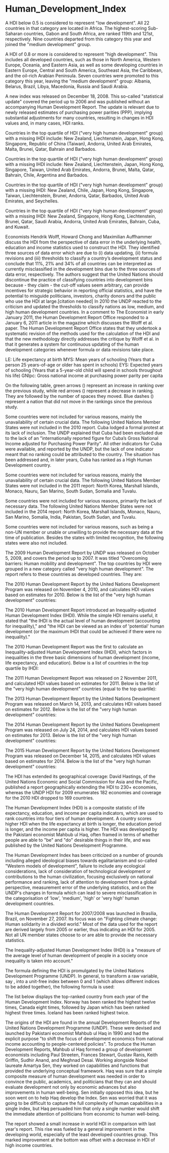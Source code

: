 # Human_Development_Index

A HDI below 0.5 is considered to represent "low development". All 22 countries in that category are located in Africa. The highest-scoring Sub-Saharan countries, Gabon and South Africa, are ranked 119th and 121st, respectively. Nine countries departed from this category this year and joined the "medium development" group.

A HDI of 0.8 or more is considered to represent "high development". This includes all developed countries, such as those in North America, Western Europe, Oceania, and Eastern Asia, as well as some developing countries in Eastern Europe, Central and South America, Southeast Asia, the Caribbean, and the oil-rich Arabian Peninsula. Seven countries were promoted to this category this year, leaving the "medium development" group: Albania, Belarus, Brazil, Libya, Macedonia, Russia and Saudi Arabia.

A new index was released on December 18, 2008. This so-called "statistical update" covered the period up to 2006 and was published without an accompanying Human Development Report. The update is relevant due to newly released estimates of purchasing power parities (PPP), implying substantial adjustments for many countries, resulting in changes in HDI values and, in many cases, HDI ranks.

Countries in the top quartile of HDI ("very high human development" group) with a missing IHDI include: New Zealand, Liechtenstein, Japan, Hong Kong, Singapore, Republic of China (Taiwan), Andorra, United Arab Emirates, Malta, Brunei, Qatar, Bahrain and Barbados.

Countries in the top quartile of HDI ("very high human development" group) with a missing IHDI include: New Zealand, Liechtenstein, Japan, Hong Kong, Singapore, Taiwan, United Arab Emirates, Andorra, Brunei, Malta, Qatar, Bahrain, Chile, Argentina and Barbados.

Countries in the top quartile of HDI ("very high human development" group) with a missing IHDI: New Zealand, Chile, Japan, Hong Kong, Singapore, Taiwan, Liechtenstein, Brunei, Andorra, Qatar, Barbados, United Arab Emirates, and Seychelles.

Countries in the top quartile of HDI ("very high human development" group) with a missing IHDI: New Zealand, Singapore, Hong Kong, Liechtenstein, Brunei, Qatar, Saudi Arabia, Andorra, United Arab Emirates, Bahrain, Cuba, and Kuwait.

Economists Hendrik Wolff, Howard Chong and Maximilian Auffhammer discuss the HDI from the perspective of data error in the underlying health, education and income statistics used to construct the HDI. They identified three sources of data error which are due to (i) data updating, (ii) formula revisions and (iii) thresholds to classify a country’s development status and conclude that 11%, 21% and 34% of all countries can be interpreted as currently misclassified in the development bins due to the three sources of data error, respectively. The authors suggest that the United Nations should discontinue the practice of classifying countries into development bins because - they claim - the cut-off values seem arbitrary, can provide incentives for strategic behavior in reporting official statistics, and have the potential to misguide politicians, investors, charity donors and the public who use the HDI at large.[citation needed] In 2010 the UNDP reacted to the criticism and updated the thresholds to classify nations as low, medium, and high human development countries. In a comment to The Economist in early January 2011, the Human Development Report Office responded to a January 6, 2011 article in the magazine which discusses the Wolff et al. paper. The Human Development Report Office states that they undertook a systematic revision of the methods used for the calculation of the HDI and that the new methodology directly addresses the critique by Wolff et al. in that it generates a system for continuous updating of the human development categories whenever formula or data revisions take place.

LE: Life expectancy at birth
MYS: Mean years of schooling (Years that a person 25 years-of-age or older has spent in schools)
EYS: Expected years of schooling (Years that a 5-year-old child will spend in schools throughout his life)
GNIpc: Gross national income at purchasing power parity per capita

On the following table, green arrows () represent an increase in ranking over the previous study, while red arrows () represent a decrease in ranking. They are followed by the number of spaces they moved. Blue dashes () represent a nation that did not move in the rankings since the previous study.

Some countries were not included for various reasons, mainly the unavailability of certain crucial data. The following United Nations Member States were not included in the 2010 report. Cuba lodged a formal protest at its lack of inclusion. The UNDP explained that Cuba had been excluded due to the lack of an "internationally reported figure for Cuba’s Gross National Income adjusted for Purchasing Power Parity". All other indicators for Cuba were available, and reported by the UNDP, but the lack of one indicator meant that no ranking could be attributed to the country. The situation has been addressed and, in later years, Cuba has ranked as a High Human Development country.

Some countries were not included for various reasons, mainly the unavailability of certain crucial data. The following United Nations Member States were not included in the 2011 report: North Korea, Marshall Islands, Monaco, Nauru, San Marino, South Sudan, Somalia and Tuvalu.

Some countries were not included for various reasons, primarily the lack of necessary data. The following United Nations Member States were not included in the 2014 report: North Korea, Marshall Islands, Monaco, Nauru, San Marino, Somalia, India, Pakistan, South Sudan, and Tuvalu.

Some countries were not included for various reasons, such as being a non-UN member or unable or unwilling to provide the necessary data at the time of publication. Besides the states with limited recognition, the following states were also not included.

The 2009 Human Development Report by UNDP was released on October 5, 2009, and covers the period up to 2007. It was titled "Overcoming barriers: Human mobility and development". The top countries by HDI were grouped in a new category called "very high human development". The report refers to these countries as developed countries. They are:

The 2010 Human Development Report by the United Nations Development Program was released on November 4, 2010, and calculates HDI values based on estimates for 2010. Below is the list of the "very high human development" countries:

The 2010 Human Development Report introduced an Inequality-adjusted Human Development Index (IHDI). While the simple HDI remains useful, it stated that "the IHDI is the actual level of human development (accounting for inequality)," and "the HDI can be viewed as an index of 'potential' human development (or the maximum IHDI that could be achieved if there were no inequality)."

The 2010 Human Development Report was the first to calculate an Inequality-adjusted Human Development Index (IHDI), which factors in inequalities in the three basic dimensions of human development (income, life expectancy, and education). Below is a list of countries in the top quartile by IHDI:

The 2011 Human Development Report was released on 2 November 2011, and calculated HDI values based on estimates for 2011. Below is the list of the "very high human development" countries (equal to the top quartile):

The 2013 Human Development Report by the United Nations Development Program was released on March 14, 2013, and calculates HDI values based on estimates for 2012. Below is the list of the "very high human development" countries:

The 2014 Human Development Report by the United Nations Development Program was released on July 24, 2014, and calculates HDI values based on estimates for 2013. Below is the list of the "very high human development" countries:

The 2015 Human Development Report by the United Nations Development Program was released on December 14, 2015, and calculates HDI values based on estimates for 2014. Below is the list of the "very high human development" countries:

The HDI has extended its geographical coverage: David Hastings, of the United Nations Economic and Social Commission for Asia and the Pacific, published a report geographically extending the HDI to 230+ economies, whereas the UNDP HDI for 2009 enumerates 182 economies and coverage for the 2010 HDI dropped to 169 countries.

The Human Development Index (HDI) is a composite statistic of life expectancy, education, and income per capita indicators, which are used to rank countries into four tiers of human development. A country scores higher HDI when the life expectancy at birth is longer, the education period is longer, and the income per capita is higher. The HDI was developed by the Pakistani economist Mahbub ul Haq, often framed in terms of whether people are able to "be" and "do" desirable things in their life, and was published by the United Nations Development Programme.

The Human Development Index has been criticized on a number of grounds including alleged ideological biases towards egalitarianism and so-called "Western models of development", failure to include any ecological considerations, lack of consideration of technological development or contributions to the human civilization, focusing exclusively on national performance and ranking, lack of attention to development from a global perspective, measurement error of the underlying statistics, and on the UNDP's changes in formula which can lead to severe misclassification in the categorisation of 'low', 'medium', 'high' or 'very high' human development countries.

The Human Development Report for 2007/2008 was launched in Brasília, Brazil, on November 27, 2007. Its focus was on "Fighting climate change: Human solidarity in a divided world." Most of the data used for the report are derived largely from 2005 or earlier, thus indicating an HDI for 2005. Not all UN member states choose to or are able to provide the necessary statistics.

The Inequality-adjusted Human Development Index (IHDI) is a "measure of the average level of human development of people in a society once inequality is taken into account."

The formula defining the HDI is promulgated by the United Nations Development Programme (UNDP). In general, to transform a raw variable, say , into a unit-free index between 0 and 1 (which allows different indices to be added together), the following formula is used:

The list below displays the top-ranked country from each year of the Human Development Index. Norway has been ranked the highest twelve times, Canada eight times, followed by Japan which has been ranked highest three times. Iceland has been ranked highest twice.

The origins of the HDI are found in the annual Development Reports of the United Nations Development Programme (UNDP). These were devised and launched by Pakistani economist Mahbub ul Haq in 1990 and had the explicit purpose "to shift the focus of development economics from national income accounting to people-centered policies". To produce the Human Development Reports, Mahbub ul Haq formed a group of development economists including Paul Streeten, Frances Stewart, Gustav Ranis, Keith Griffin, Sudhir Anand, and Meghnad Desai. Working alongside Nobel laureate Amartya Sen, they worked on capabilities and functions that provided the underlying conceptual framework. Haq was sure that a simple composite measure of human development was needed in order to convince the public, academics, and politicians that they can and should evaluate development not only by economic advances but also improvements in human well-being. Sen initially opposed this idea, but he soon went on to help Haq develop the Index. Sen was worried that it was going to be difficult to capture the full complexity of human capabilities in a single index, but Haq persuaded him that only a single number would shift the immediate attention of politicians from economic to human well-being.

The report showed a small increase in world HDI in comparison with last year's report. This rise was fueled by a general improvement in the developing world, especially of the least developed countries group. This marked improvement at the bottom was offset with a decrease in HDI of high income countries.